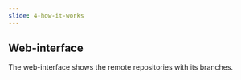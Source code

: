 ```yaml
---
slide: 4-how-it-works
---
```

## Web-interface

The web-interface shows the remote repositories with its branches.